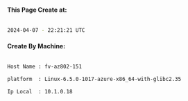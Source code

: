 
   
#### This Page Create at:

```bash

2024-04-07 - 22:21:21 UTC

```

#### Create By Machine:

```bash

Host Name : fv-az802-151

platform  : Linux-6.5.0-1017-azure-x86_64-with-glibc2.35

Ip Local  : 10.1.0.18

```

